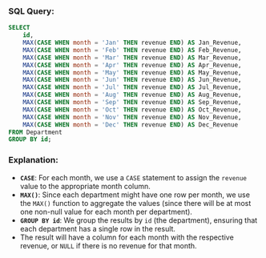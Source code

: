 ### SQL Query:

```sql
SELECT
    id,
    MAX(CASE WHEN month = 'Jan' THEN revenue END) AS Jan_Revenue,
    MAX(CASE WHEN month = 'Feb' THEN revenue END) AS Feb_Revenue,
    MAX(CASE WHEN month = 'Mar' THEN revenue END) AS Mar_Revenue,
    MAX(CASE WHEN month = 'Apr' THEN revenue END) AS Apr_Revenue,
    MAX(CASE WHEN month = 'May' THEN revenue END) AS May_Revenue,
    MAX(CASE WHEN month = 'Jun' THEN revenue END) AS Jun_Revenue,
    MAX(CASE WHEN month = 'Jul' THEN revenue END) AS Jul_Revenue,
    MAX(CASE WHEN month = 'Aug' THEN revenue END) AS Aug_Revenue,
    MAX(CASE WHEN month = 'Sep' THEN revenue END) AS Sep_Revenue,
    MAX(CASE WHEN month = 'Oct' THEN revenue END) AS Oct_Revenue,
    MAX(CASE WHEN month = 'Nov' THEN revenue END) AS Nov_Revenue,
    MAX(CASE WHEN month = 'Dec' THEN revenue END) AS Dec_Revenue
FROM Department
GROUP BY id;
```

### Explanation:
- **`CASE`**: For each month, we use a `CASE` statement to assign the `revenue` value to the appropriate month column.
- **`MAX()`**: Since each department might have one row per month, we use the `MAX()` function to aggregate the values (since there will be at most one non-null value for each month per department).
- **`GROUP BY id`**: We group the results by `id` (the department), ensuring that each department has a single row in the result.
- The result will have a column for each month with the respective revenue, or `NULL` if there is no revenue for that month.

